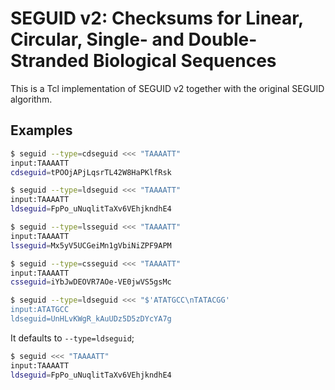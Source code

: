 # SEGUID v2: Checksums for Linear, Circular, Single- and Double-Stranded Biological Sequences

This is a Tcl implementation of SEGUID v2 together with the original
SEGUID algorithm.


## Examples

```sh
$ seguid --type=cdseguid <<< "TAAAATT"
input:TAAAATT
cdseguid=tPOOjAPjLqsrTL42W8HaPKlfRsk

$ seguid --type=ldseguid <<< "TAAAATT"
input:TAAAATT
ldseguid=FpPo_uNuqlitTaXv6VEhjkndhE4

$ seguid --type=lsseguid <<< "TAAAATT"
input:TAAAATT
lsseguid=Mx5yV5UCGeiMn1gVbiNiZPF9APM

$ seguid --type=csseguid <<< "TAAAATT"
input:TAAAATT
csseguid=iYbJwDEOVR7AOe-VE0jwVS5gsMc

$ seguid --type=ldseguid <<< "$'ATATGCC\nTATACGG'
input:ATATGCC
ldseguid=UnHLvKWgR_kAuUDz5D5zDYcYA7g
```

It defaults to `--type=ldseguid`;

```sh
$ seguid <<< "TAAAATT"
input:TAAAATT
ldseguid=FpPo_uNuqlitTaXv6VEhjkndhE4
```
